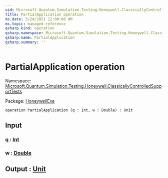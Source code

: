 ```yaml
---
uid: Microsoft.Quantum.Simulation.Testing.Honeywell.ClassicallyControlledSupportTests.PartialApplication
title: PartialApplication operation
ms.date: 3/24/2021 12:00:00 AM
ms.topic: managed-reference
qsharp.kind: operation
qsharp.namespace: Microsoft.Quantum.Simulation.Testing.Honeywell.ClassicallyControlledSupportTests
qsharp.name: PartialApplication
qsharp.summary: ''
---
```


# PartialApplication operation

Namespace: [Microsoft.Quantum.Simulation.Testing.Honeywell.ClassicallyControlledSupportTests](xref:Microsoft.Quantum.Simulation.Testing.Honeywell.ClassicallyControlledSupportTests)

Package: [HoneywellExe](https://nuget.org/packages/HoneywellExe)




```qsharp
operation PartialApplication (q : Int, w : Double) : Unit
```


## Input

### q : [Int](xref:microsoft.quantum.lang-ref.int)




### w : [Double](xref:microsoft.quantum.lang-ref.double)





## Output : [Unit](xref:microsoft.quantum.lang-ref.unit)


